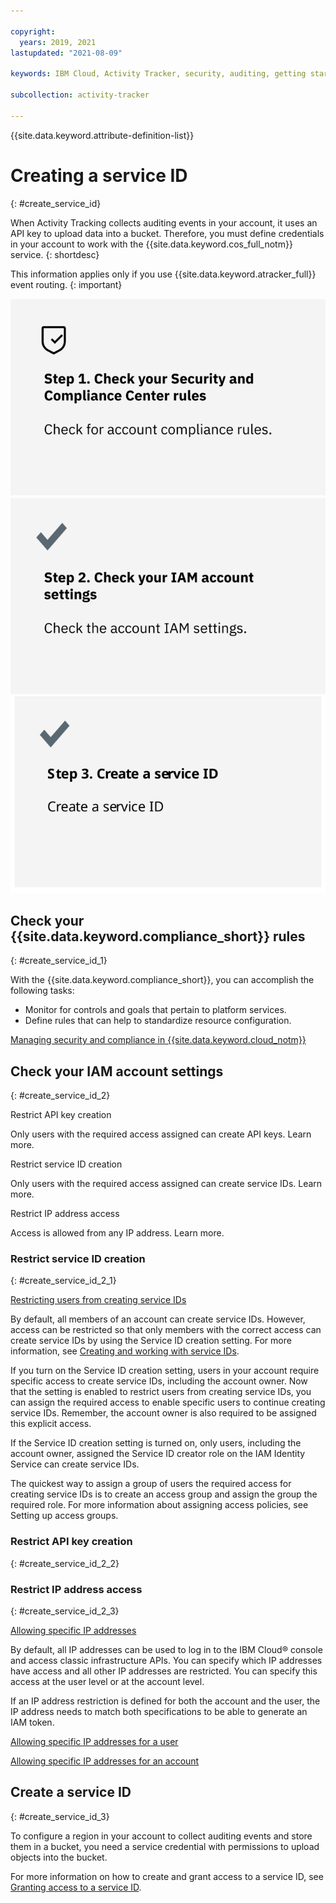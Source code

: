 ```yaml
---

copyright:
  years: 2019, 2021
lastupdated: "2021-08-09"

keywords: IBM Cloud, Activity Tracker, security, auditing, getting started

subcollection: activity-tracker

---
```


{{site.data.keyword.attribute-definition-list}}
 


# Creating a service ID 
{: #create_service_id}



When Activity Tracking collects auditing events in your account, it uses an API key to upload data into a bucket. Therefore, you must define credentials in your account to work with the {{site.data.keyword.cos_full_notm}} service. 
{: shortdesc}

This information applies only if you use {{site.data.keyword.atracker_full}} event routing.
{: important}

[![Step 1. Check your {{site.data.keyword.compliance_short}} rules](images/create_service_id_1.svg)](#getting-started-step3_1) [![Step 2. Check your IAM account settings](images/create_service_id_2.svg)](#getting-started-step3_2) [![Step 3. Create a service ID](images/create_service_id_3.svg)](#getting-started-step3_3)

## Check your {{site.data.keyword.compliance_short}} rules
{: #create_service_id_1}


With the {{site.data.keyword.compliance_short}}, you can accomplish the following tasks:

* Monitor for controls and goals that pertain to platform services.
* Define rules that can help to standardize resource configuration.

[Managing security and compliance in {{site.data.keyword.cloud_notm}}](/docs/overview?topic=overview-manage-security-compliance)



## Check your IAM account settings
{: #create_service_id_2}

Restrict API key creation

Only users with the required access assigned can create API keys. Learn more.

Restrict service ID creation

Only users with the required access assigned can create service IDs. Learn more.

Restrict IP address access

Access is allowed from any IP address. Learn more.


### Restrict service ID creation
{: #create_service_id_2_1}

[Restricting users from creating service IDs](/docs/account?topic=account-restrict-service-id-create)


By default, all members of an account can create service IDs. However, access can be restricted so that only members with the correct access can create service IDs by using the Service ID creation setting. For more information, see [Creating and working with service IDs](/docs/account?topic=account-serviceids).  

If you turn on the Service ID creation setting, users in your account require specific access to create service IDs, including the account owner. 
Now that the setting is enabled to restrict users from creating service IDs, you can assign the required access to enable specific users to continue creating service IDs. Remember, the account owner is also required to be assigned this explicit access.


If the Service ID creation setting is turned on, only users, including the account owner, assigned the Service ID creator role on the IAM Identity Service can create service IDs.

The quickest way to assign a group of users the required access for creating service IDs is to create an access group and assign the group the required role. For more information about assigning access policies, see Setting up access groups.

### Restrict API key creation
{: #create_service_id_2_2}



### Restrict IP address access
{: #create_service_id_2_3}

[Allowing specific IP addresses](/docs/account?topic=account-ips)

By default, all IP addresses can be used to log in to the IBM Cloud® console and access classic infrastructure APIs. You can specify which IP addresses have access and all other IP addresses are restricted. You can specify this access at the user level or at the account level.

If an IP address restriction is defined for both the account and the user, the IP address needs to match both specifications to be able to generate an IAM token.

[Allowing specific IP addresses for a user](/docs/account?topic=account-ips#ips_user)

[Allowing specific IP addresses for an account](/docs/account?topic=account-ips#ips_account)



## Create a service ID
{: #create_service_id_3}

To configure a region in your account to collect auditing events and store them in a bucket, you need a service credential with permissions to upload objects into the bucket.

For more information on how to create and grant access to a service ID, see [Granting access to a service ID](/docs/cloud-object-storage?topic=cloud-object-storage-iam-bucket-permissions#iam-service-id).